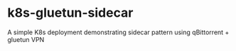 # k8s-gluetun-sidecar
A simple K8s deployment demonstrating sidecar pattern using qBittorrent + gluetun VPN 
